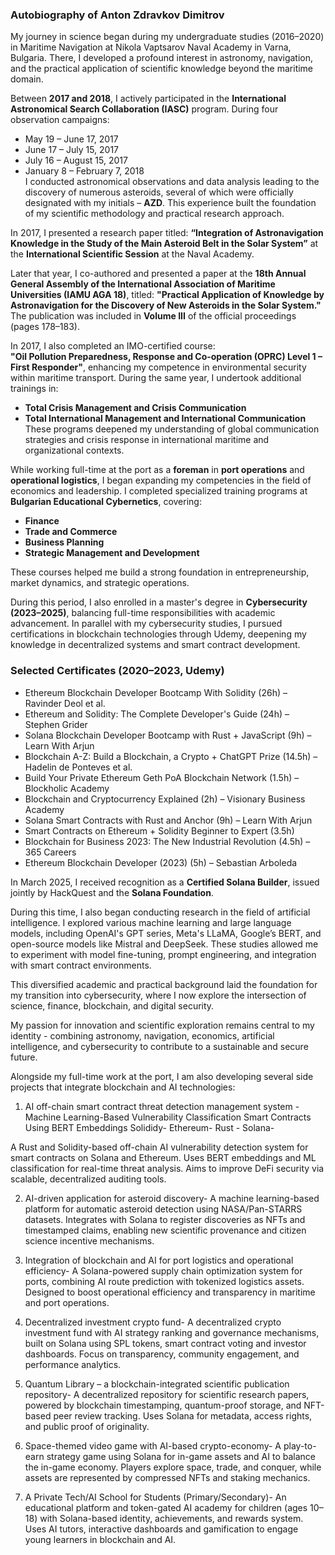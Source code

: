 ### &#x20;Autobiography of Anton Zdravkov Dimitrov

My journey in science began during my undergraduate studies (2016–2020) in Maritime Navigation at Nikola Vaptsarov Naval Academy in Varna, Bulgaria. There, I developed a profound interest in astronomy, navigation, and the practical application of scientific knowledge beyond the maritime domain.

Between **2017 and 2018**, I actively participated in the **International Astronomical Search Collaboration (IASC)** program. During four observation campaigns:

- May 19 – June 17, 2017
- June 17 – July 15, 2017
- July 16 – August 15, 2017
- January 8 – February 7, 2018\
  I conducted astronomical observations and data analysis leading to the discovery of numerous asteroids, several of which were officially designated with my initials – **AZD**. This experience built the foundation of my scientific methodology and practical research approach.

In 2017, I presented a research paper titled:
**“Integration of Astronavigation Knowledge in the Study of the Main Asteroid Belt in the Solar System”** at the **International Scientific Session** at the Naval Academy.

Later that year, I co-authored and presented a paper at the **18th Annual General Assembly of the International Association of Maritime Universities (IAMU AGA 18)**, titled:
**"Practical Application of Knowledge by Astronavigation for the Discovery of New Asteroids in the Solar System."** The publication was included in **Volume III** of the official proceedings (pages 178–183).

In 2017, I also completed an IMO-certified course:\
**"Oil Pollution Preparedness, Response and Co-operation (OPRC) Level 1 – First Responder"**, enhancing my competence in environmental security within maritime transport. During the same year, I undertook additional trainings in:

- **Total Crisis Management and Crisis Communication**
- **Total International Management and International Communication**\
  These programs deepened my understanding of global communication strategies and crisis response in international maritime and organizational contexts.

While working full-time at the port as a **foreman** in **port operations** and **operational logistics**, I began expanding my competencies in the field of economics and leadership. I completed specialized training programs at **Bulgarian Educational Cybernetics**, covering:

- **Finance**
- **Trade and Commerce**
- **Business Planning**
- **Strategic Management and Development**

These courses helped me build a strong foundation in entrepreneurship, market dynamics, and strategic operations.

During this period, I also enrolled in a master's degree in **Cybersecurity (2023–2025)**, balancing full-time responsibilities with academic advancement. In parallel with my cybersecurity studies, I pursued certifications in blockchain technologies through Udemy, deepening my knowledge in decentralized systems and smart contract development.

### Selected Certificates (2020–2023, Udemy)

- Ethereum Blockchain Developer Bootcamp With Solidity (26h) – Ravinder Deol et al.
- Ethereum and Solidity: The Complete Developer's Guide (24h) – Stephen Grider
- Solana Blockchain Developer Bootcamp with Rust + JavaScript (9h) – Learn With Arjun
- Blockchain A-Z: Build a Blockchain, a Crypto + ChatGPT Prize (14.5h) – Hadelin de Ponteves et al.
- Build Your Private Ethereum Geth PoA Blockchain Network (1.5h) – Blockholic Academy
- Blockchain and Cryptocurrency Explained (2h) – Visionary Business Academy
- Solana Smart Contracts with Rust and Anchor (9h) – Learn With Arjun
- Smart Contracts on Ethereum + Solidity Beginner to Expert (3.5h)
- Blockchain for Business 2023: The New Industrial Revolution (4.5h) – 365 Careers
- Ethereum Blockchain Developer (2023) (5h) – Sebastian Arboleda

In March 2025, I received recognition as a **Certified Solana Builder**, issued jointly by HackQuest and the **Solana Foundation**.

During this time, I also began conducting research in the field of artificial intelligence. I explored various machine learning and large language models, including OpenAI's GPT series, Meta's LLaMA, Google’s BERT, and open-source models like Mistral and DeepSeek. These studies allowed me to experiment with model fine-tuning, prompt engineering, and integration with smart contract environments.



This diversified academic and practical background laid the foundation for my transition into cybersecurity, where I now explore the intersection of science, finance, blockchain, and digital security.

My passion for innovation and scientific exploration remains central to my identity - combining astronomy, navigation, economics, artificial intelligence, and cybersecurity to contribute to a sustainable and secure future.

Alongside my full-time work at the port, I am also developing several side projects that integrate blockchain and AI technologies:

1. AI off-chain smart contract threat detection management system -
Machine Learning-Based Vulnerability Classification Smart Contracts Using BERT Embeddings
Solididy- Ethereum-
Rust - Solana-

A Rust and Solidity-based off-chain AI vulnerability detection system for smart contracts on Solana and Ethereum.
Uses BERT embeddings and ML classification for real-time threat analysis. Aims to improve DeFi security via scalable, decentralized auditing tools.

2. AI-driven application for asteroid discovery-
   A machine learning-based platform for automatic asteroid detection using NASA/Pan-STARRS datasets.
   Integrates with Solana to register discoveries as NFTs and timestamped claims,
    enabling new scientific provenance and citizen science incentive mechanisms.

3. Integration of blockchain and AI for port logistics and operational efficiency-
   A Solana-powered supply chain optimization system for ports, combining AI route prediction with tokenized logistics assets.
   Designed to boost operational efficiency and transparency in maritime and port operations.

4. Decentralized investment crypto fund-
   A decentralized crypto investment fund with AI strategy ranking and governance mechanisms,
   built on Solana using SPL tokens, smart contract voting and investor dashboards.
   Focus on transparency, community engagement, and performance analytics.

5. Quantum Library – a blockchain-integrated scientific publication repository-
    A decentralized repository for scientific research papers, powered by blockchain timestamping,
    quantum-proof storage, and NFT-based peer review tracking. Uses Solana for metadata,
   access rights, and public proof of originality.

6. Space-themed video game with AI-based crypto-economy-
    A play-to-earn strategy game using Solana for in-game assets and AI to balance the in-game economy.
   Players explore space, trade, and conquer, while assets are represented by compressed NFTs and staking mechanics.

7. A Private Tech/AI School for Students (Primary/Secondary)-
 An educational platform and token-gated AI academy for children (ages 10–18) with Solana-based identity,
 achievements, and rewards system. Uses AI tutors, interactive dashboards and gamification to engage young learners in blockchain and AI.
